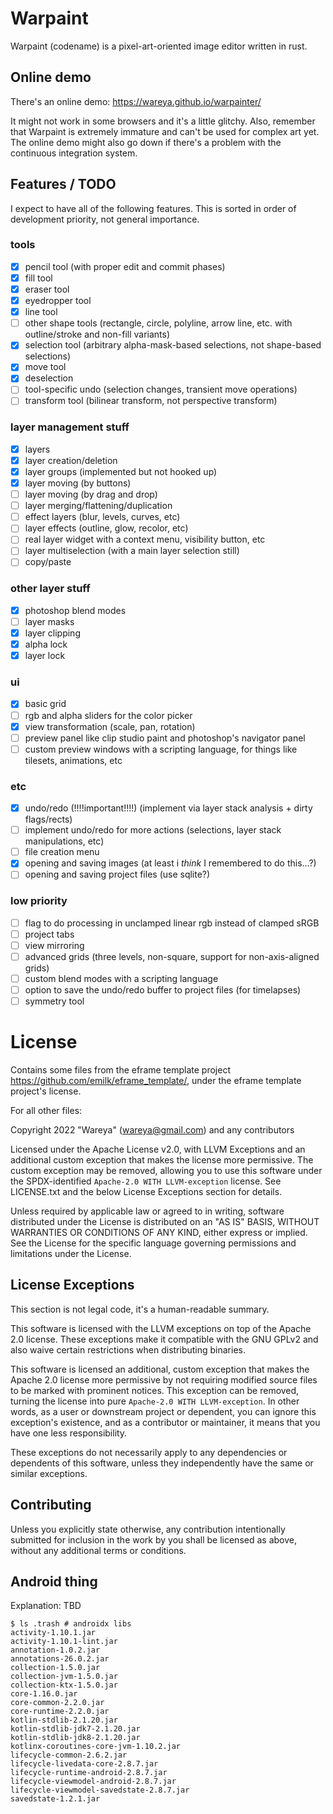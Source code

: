 # Warpaint

Warpaint (codename) is a pixel-art-oriented image editor written in rust.

## Online demo

There's an online demo: https://wareya.github.io/warpainter/

It might not work in some browsers and it's a little glitchy. Also, remember that Warpaint is extremely immature and can't be used for complex art yet. The online demo might also go down if there's a problem with the continuous integration system.

## Features / TODO

I expect to have all of the following features. This is sorted in order of development priority, not general importance.

### tools
- [x] pencil tool (with proper edit and commit phases)
- [x] fill tool
- [x] eraser tool
- [x] eyedropper tool
- [x] line tool
- [ ] other shape tools (rectangle, circle, polyline, arrow line, etc. with outline/stroke and non-fill variants)
- [x] selection tool (arbitrary alpha-mask-based selections, not shape-based selections)
- [x] move tool
- [x] deselection
- [ ] tool-specific undo (selection changes, transient move operations)
- [ ] transform tool (bilinear transform, not perspective transform)

### layer management stuff
- [x] layers
- [x] layer creation/deletion
- [x] layer groups (implemented but not hooked up)
- [x] layer moving (by buttons)
- [ ] layer moving (by drag and drop)
- [ ] layer merging/flattening/duplication
- [ ] effect layers (blur, levels, curves, etc)
- [ ] layer effects (outline, glow, recolor, etc)
- [ ] real layer widget with a context menu, visibility button, etc
- [ ] layer multiselection (with a main layer selection still)
- [ ] copy/paste

### other layer stuff
- [x] photoshop blend modes
- [ ] layer masks
- [x] layer clipping
- [x] alpha lock
- [x] layer lock

### ui
- [x] basic grid
- [ ] rgb and alpha sliders for the color picker
- [x] view transformation (scale, pan, rotation)
- [ ] preview panel like clip studio paint and photoshop's navigator panel
- [ ] custom preview windows with a scripting language, for things like tilesets, animations, etc

### etc
- [x] undo/redo (!!!!important!!!!) (implement via layer stack analysis + dirty flags/rects)
- [ ] implement undo/redo for more actions (selections, layer stack manipulations, etc)
- [ ] file creation menu
- [x] opening and saving images (at least i *think* I remembered to do this...?)
- [ ] opening and saving project files (use sqlite?)

### low priority
- [ ] flag to do processing in unclamped linear rgb instead of clamped sRGB
- [ ] project tabs
- [ ] view mirroring
- [ ] advanced grids (three levels, non-square, support for non-axis-aligned grids)
- [ ] custom blend modes with a scripting language
- [ ] option to save the undo/redo buffer to project files (for timelapses)
- [ ] symmetry tool

# License

Contains some files from the eframe template project https://github.com/emilk/eframe_template/, under the eframe template project's license.

For all other files:

Copyright 2022 "Wareya" (wareya@gmail.com) and any contributors

Licensed under the Apache License v2.0, with LLVM Exceptions and an
additional custom exception that makes the license more permissive.
The custom exception may be removed, allowing you to use this software
under the SPDX-identified `Apache-2.0 WITH LLVM-exception` license. See
LICENSE.txt and the below License Exceptions section for details.

Unless required by applicable law or agreed to in writing, software
distributed under the License is distributed on an "AS IS" BASIS,
WITHOUT WARRANTIES OR CONDITIONS OF ANY KIND, either express or implied.
See the License for the specific language governing permissions and
limitations under the License.

## License Exceptions

This section is not legal code, it's a human-readable summary.

This software is licensed with the LLVM exceptions on top of the
Apache 2.0 license. These exceptions make it compatible with the GNU
GPLv2 and also waive certain restrictions when distributing binaries.

This software is licensed an additional, custom exception that makes the
Apache 2.0 license more permissive by not requiring modified source
files to be marked with prominent notices. This exception can be
removed, turning the license into pure `Apache-2.0 WITH LLVM-exception`.
In other words, as a user or downstream project or dependent, you can
ignore this exception's existence, and as a contributor or maintainer,
it means that you have one less responsibility.

These exceptions do not necessarily apply to any dependencies or
dependents of this software, unless they independently have the same or
similar exceptions.

## Contributing

Unless you explicitly state otherwise, any contribution intentionally
submitted for inclusion in the work by you shall be licensed as above,
without any additional terms or conditions.

## Android thing

Explanation: TBD

```
$ ls .trash # androidx libs
activity-1.10.1.jar
activity-1.10.1-lint.jar
annotation-1.0.2.jar
annotations-26.0.2.jar
collection-1.5.0.jar
collection-jvm-1.5.0.jar
collection-ktx-1.5.0.jar
core-1.16.0.jar
core-common-2.2.0.jar
core-runtime-2.2.0.jar
kotlin-stdlib-2.1.20.jar
kotlin-stdlib-jdk7-2.1.20.jar
kotlin-stdlib-jdk8-2.1.20.jar
kotlinx-coroutines-core-jvm-1.10.2.jar
lifecycle-common-2.6.2.jar
lifecycle-livedata-core-2.8.7.jar
lifecycle-runtime-android-2.8.7.jar
lifecycle-viewmodel-android-2.8.7.jar
lifecycle-viewmodel-savedstate-2.8.7.jar
savedstate-1.2.1.jar

```
